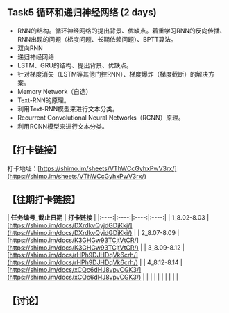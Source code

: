 ## Task5 循环和递归神经网络 (2 days)
* RNN的结构。循环神经网络的提出背景、优缺点。着重学习RNN的反向传播、RNN出现的问题（梯度问题、长期依赖问题）、BPTT算法。
* 双向RNN
* 递归神经网络
* LSTM、GRU的结构、提出背景、优缺点。
* 针对梯度消失（LSTM等其他门控RNN）、梯度爆炸（梯度截断）的解决方案。
* Memory Network（自选）
* Text-RNN的原理。
* 利用Text-RNN模型来进行文本分类。
* Recurrent Convolutional Neural Networks（RCNN）原理。
* 利用RCNN模型来进行文本分类。

## 【打卡链接】
打卡地址：[https://shimo.im/sheets/VThWCcGyhxPwV3rx/](https://shimo.im/sheets/VThWCcGyhxPwV3rx/) 



## 【往期打卡链接】

| **任务编号_截止日期**   | **打卡链接**   | 
|:----:|:----:|:----:|:----:|
| 1_8.02-8.03   | [https://shimo.im/docs/DXrdkvQyjdGDjKkj/](https://shimo.im/docs/DXrdkvQyjdGDjKkj/)    | 
| 2_8.07-8.09   | [https://shimo.im/docs/K3GHGw93TCjtVtCR/](https://shimo.im/docs/K3GHGw93TCjtVtCR/)    | 
| 3_8.09-8.12   | [https://shimo.im/docs/rHPh9DJHDqVk6crh/](https://shimo.im/docs/rHPh9DJHDqVk6crh/)    | 
| 4_8.12-8.14   | [https://shimo.im/docs/xCQc6dHJ8vpvCGK3/](https://shimo.im/docs/xCQc6dHJ8vpvCGK3/)    | 
|    |    | 
|    |    | 
|    |    | 


## 【讨论】

